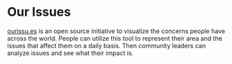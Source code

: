 # Our Issues
[ourissu.es](http://ourissu.es) is an open source initiative to visualize the concerns people have across the world. People can utilize this tool to represent their area and the issues that affect them on a daily basis. Then community leaders can analyze issues and see what their impact is.
